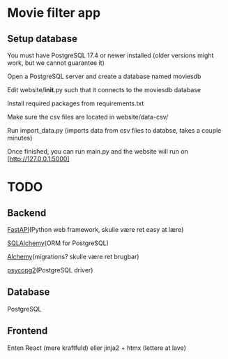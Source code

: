 # Movie filter app
## Setup database
You must have PostgreSQL 17.4 or newer installed (older versions might work, but we cannot guarantee it)

Open a PostgreSQL server and create a database named moviesdb

Edit website/__init__.py such that it connects to the moviesdb database

Install required packages from requirements.txt

Make sure the csv files are located in website/data-csv/

Run import_data.py (imports data from csv files to databse, takes a couple minutes)

Once finished, you can run main.py and the website will run on [http://127.0.0.1:5000]

# TODO

## Backend
[FastAPI](https://fastapi.tiangolo.com/)(Python web framework, skulle være ret easy at lære)

[SQLAlchemy](https://www.sqlalchemy.org/)(ORM for PostgreSQL)

[Alchemy](https://alembic.sqlalchemy.org/)(migrations? skulle være ret brugbar)

[psycopg2](https://pypi.org/project/psycopg2/)(PostgreSQL driver)

## Database
PostgreSQL

## Frontend
Enten React (mere kraftfuld) eller jinja2 + htmx (lettere at lave)
